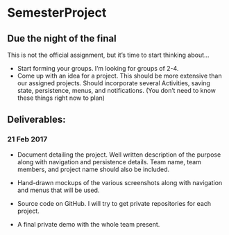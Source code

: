 # SemesterProject
## Due the night of the final

This is not the official assignment, but it’s time to start thinking about…

* Start forming your groups. I’m looking for groups of 2-4. 
* Come up with an idea for a project. This should be more extensive than our assigned projects. Should incorporate several Activities, saving state, persistence, menus, and notifications. (You don’t need to know these things right now to plan)

## Deliverables:
### 21 Feb 2017
* Document detailing the project. Well written description of the purpose along with navigation and persistence details. Team name, team members, and project name should also be included.


* Hand-drawn mockups of the various screenshots along with navigation and menus that will be used.
* Source code on GitHub. I will try to get private repositories for each project.
* A final private demo with the whole team present.

